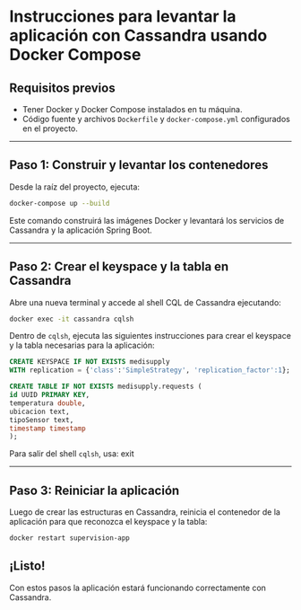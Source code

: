 # Instrucciones para levantar la aplicación con Cassandra usando Docker Compose

## Requisitos previos

- Tener Docker y Docker Compose instalados en tu máquina.
- Código fuente y archivos `Dockerfile` y `docker-compose.yml` configurados en el proyecto.

---
## Paso 1: Construir y levantar los contenedores

Desde la raíz del proyecto, ejecuta:
```bash
docker-compose up --build
```
Este comando construirá las imágenes Docker y levantará los servicios de Cassandra y la aplicación Spring Boot.

---
## Paso 2: Crear el keyspace y la tabla en Cassandra

Abre una nueva terminal y accede al shell CQL de Cassandra ejecutando:

```bash
docker exec -it cassandra cqlsh
```

Dentro de `cqlsh`, ejecuta las siguientes instrucciones para crear el keyspace y la tabla necesarias para la aplicación:
```sql
CREATE KEYSPACE IF NOT EXISTS medisupply
WITH replication = {'class':'SimpleStrategy', 'replication_factor':1};
```

```sql
CREATE TABLE IF NOT EXISTS medisupply.requests (
id UUID PRIMARY KEY,
temperatura double,
ubicacion text,
tipoSensor text,
timestamp timestamp
);

```
Para salir del shell `cqlsh`, usa:
exit


---

## Paso 3: Reiniciar la aplicación

Luego de crear las estructuras en Cassandra, reinicia el contenedor de la aplicación para que reconozca el keyspace y la tabla:
```bash
docker restart supervision-app

```

## ¡Listo!

Con estos pasos la aplicación estará funcionando correctamente con Cassandra.
